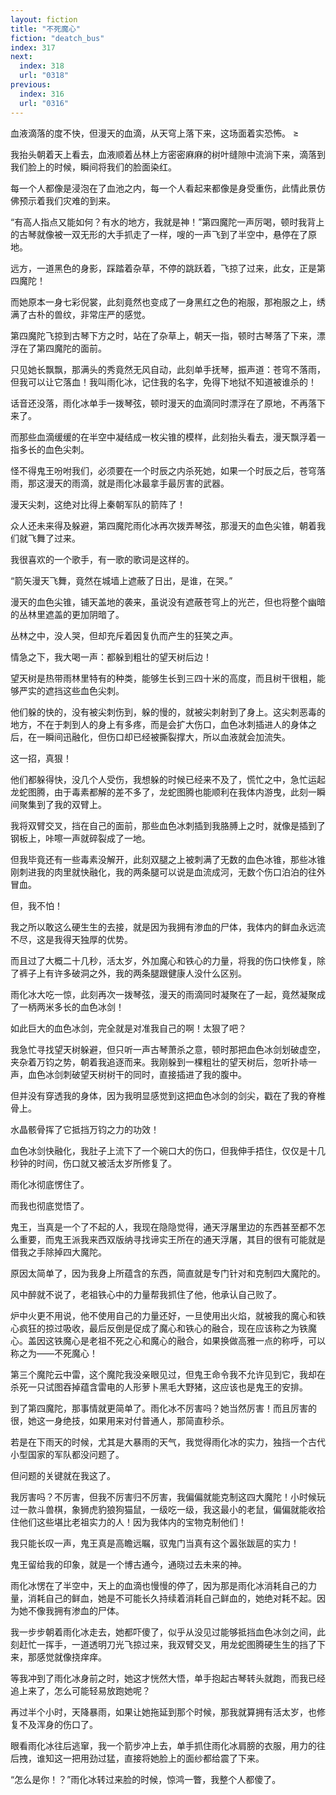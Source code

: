 ```yaml
---
layout: fiction
title: "不死魔心"
fiction: "deatch_bus"
index: 317
next:
  index: 318
  url: "0318"
previous:
  index: 316
  url: "0316"
---
```

血液滴落的度不快，但漫天的血滴，从天穹上落下来，这场面着实恐怖。 ≥

我抬头朝着天上看去，血液顺着丛林上方密密麻麻的树叶缝隙中流淌下来，滴落到我们脸上的时候，瞬间将我们的脸面染红。

每一个人都像是浸泡在了血池之内，每一个人看起来都像是身受重伤，此情此景仿佛预示着我们灾难的到来。

“有高人指点又能如何？有水的地方，我就是神！”第四魔陀一声厉喝，顿时我背上的古琴就像被一双无形的大手抓走了一样，嗖的一声飞到了半空中，悬停在了原地。

远方，一道黑色的身影，踩踏着杂草，不停的跳跃着，飞掠了过来，此女，正是第四魔陀！

而她原本一身七彩倪裳，此刻竟然也变成了一身黑红之色的袍服，那袍服之上，绣满了古朴的兽纹，非常庄严的感觉。

第四魔陀飞掠到古琴下方之时，站在了杂草上，朝天一指，顿时古琴落了下来，漂浮在了第四魔陀的面前。

只见她长飘飘，那满头的秀竟然无风自动，此刻单手抚琴，振声道：苍穹不落雨，但我可以让它落血！我叫雨化冰，记住我的名字，免得下地狱不知道被谁杀的！

话音还没落，雨化冰单手一拨琴弦，顿时漫天的血滴同时漂浮在了原地，不再落下来了。

而那些血滴缓缓的在半空中凝结成一枚尖锥的模样，此刻抬头看去，漫天飘浮着一指多长的血色尖刺。

怪不得鬼王吩咐我们，必须要在一个时辰之内杀死她，如果一个时辰之后，苍穹落雨，那这漫天的雨滴，就是雨化冰最拿手最厉害的武器。

漫天尖刺，这绝对比得上秦朝军队的箭阵了！

众人还未来得及躲避，第四魔陀雨化冰再次拨弄琴弦，那漫天的血色尖锥，朝着我们就飞舞了过来。

我很喜欢的一个歌手，有一歌的歌词是这样的。

“箭矢漫天飞舞，竟然在城墙上遮蔽了日出，是谁，在哭。”

漫天的血色尖锥，铺天盖地的袭来，虽说没有遮蔽苍穹上的光芒，但也将整个幽暗的丛林里遮盖的更加阴暗了。

丛林之中，没人哭，但却充斥着因复仇而产生的狂笑之声。

情急之下，我大喝一声：都躲到粗壮的望天树后边！

望天树是热带雨林里特有的种类，能够生长到三四十米的高度，而且树干很粗，能够严实的遮挡这些血色尖刺。

他们躲的快的，没有被尖刺伤到，躲的慢的，就被尖刺射到了身上。这尖刺恶毒的地方，不在于刺到人的身上有多疼，而是会扩大伤口，血色冰刺插进人的身体之后，在一瞬间迅融化，但伤口却已经被撕裂撑大，所以血液就会加流失。

这一招，真狠！

他们都躲得快，没几个人受伤，我想躲的时候已经来不及了，慌忙之中，急忙运起龙蛇图腾，由于毒素都解的差不多了，龙蛇图腾也能顺利在我体内游曳，此刻一瞬间聚集到了我的双臂上。

我将双臂交叉，挡在自己的面前，那些血色冰刺插到我胳膊上之时，就像是插到了钢板上，咔嚓一声就碎裂成了一地。

但我毕竟还有一些毒素没解开，此刻双腿之上被刺满了无数的血色冰锥，那些冰锥刚刺进我的肉里就快融化，我的两条腿可以说是血流成河，无数个伤口泊泊的往外冒血。

但，我不怕！

我之所以敢这么硬生生的去接，就是因为我拥有渗血的尸体，我体内的鲜血永远流不尽，这是我得天独厚的优势。

而且过了大概二十几秒，活太岁，外加魔心和铁心的力量，将我的伤口快修复，除了裤子上有许多破洞之外，我的两条腿跟健康人没什么区别。

雨化冰大吃一惊，此刻再次一拨琴弦，漫天的雨滴同时凝聚在了一起，竟然凝聚成了一柄两米多长的血色冰剑！

如此巨大的血色冰剑，完全就是对准我自己的啊！太狠了吧？

我急忙寻找望天树躲避，但只听一声古琴萧杀之意，顿时那把血色冰剑划破虚空，夹杂着万钧之势，朝着我追逐而来。我刚躲到一棵粗壮的望天树后，忽听扑哧一声，血色冰剑刺破望天树树干的同时，直接插进了我的腹中。

但并没有穿透我的身体，因为我明显感觉到这把血色冰剑的剑尖，戳在了我的脊椎骨上。

水晶骸骨挥了它抵挡万钧之力的功效！

血色冰剑快融化，我肚子上流下了一个碗口大的伤口，但我伸手捂住，仅仅是十几秒钟的时间，伤口就又被活太岁所修复了。

雨化冰彻底愣住了。

而我也彻底觉悟了。

鬼王，当真是一个了不起的人，我现在隐隐觉得，通天浮屠里边的东西甚至都不怎么重要，而鬼王派我来西双版纳寻找谛实王所在的通天浮屠，其目的很有可能就是借我之手除掉四大魔陀。

原因太简单了，因为我身上所蕴含的东西，简直就是专门针对和克制四大魔陀的。

风中醉就不说了，老祖铁心中的力量帮我抓住了他，他承认自己败了。

炉中火更不用说，他不使用自己的力量还好，一旦使用出火焰，就被我的魔心和铁心疯狂的掠过吸收，最后反倒是促成了魔心和铁心的融合，现在应该称之为铁魔心。盖因这铁魔心是老祖不死之心和魔心的融合，如果换做高雅一点的称呼，可以称之为――不死魔心！

第三个魔陀云中雷，这个魔陀我没亲眼见过，但鬼王命令我不允许见到它，我却在杀死一只试图吞掉蕴含雷电的人形萝卜黑毛大野猪，这应该也是鬼王的安排。

到了第四魔陀，那事情就更简单了。雨化冰不厉害吗？她当然厉害！而且厉害的很，她这一身绝技，如果用来对付普通人，那简直秒杀。

若是在下雨天的时候，尤其是大暴雨的天气，我觉得雨化冰的实力，独挡一个古代小型国家的军队都没问题了。

但问题的关键就在我这了。

我厉害吗？不厉害，但我不厉害归不厉害，我偏偏就能克制这四大魔陀！小时候玩过一款斗兽棋，象狮虎豹狼狗猫鼠，一级吃一级，我这最小的老鼠，偏偏就能收拾住他们这些堪比老祖实力的人！因为我体内的宝物克制他们！

我只能长叹一声，鬼王真是高瞻远瞩，驭鬼门当真有这个嚣张跋扈的实力！

鬼王留给我的印象，就是一个博古通今，通晓过去未来的神。

雨化冰愣在了半空中，天上的血滴也慢慢的停了，因为那是雨化冰消耗自己的力量，消耗自己的鲜血，她是不可能长久持续着消耗自己鲜血的，她绝对耗不起。因为她不像我拥有渗血的尸体。

我一步步朝着雨化冰走去，她都吓傻了，似乎从没见过能够抵挡血色冰剑之间，此刻赶忙一挥手，一道透明刀光飞掠过来，我双臂交叉，用龙蛇图腾硬生生的挡了下来，那感觉就像挠痒痒。

等我冲到了雨化冰身前之时，她这才恍然大悟，单手抱起古琴转头就跑，而我已经追上来了，怎么可能轻易放跑她呢？

再过半个小时，天降暴雨，如果让她拖延到那个时候，那我就算拥有活太岁，也修复不及浑身的伤口了。

眼看雨化冰往后逃窜，我一个箭步冲上去，单手抓住雨化冰肩膀的衣服，用力的往后拽，谁知这一把用劲过猛，直接将她脸上的面纱都给震了下来。

“怎么是你！？”雨化冰转过来脸的时候，惊鸿一瞥，我整个人都傻了。